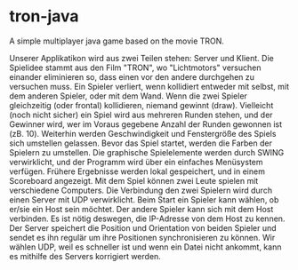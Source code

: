# tron-java
A simple multiplayer java game based on the movie TRON.

Unserer Applikatikon wird aus zwei Teilen stehen: Server und Klient.
Die Spielidee stammt aus den Film "TRON", wo "Lichtmotors" versuchen einander eliminieren so, dass einen vor den andere durchgehen zu versuchen muss. Ein Spieler verliert, wenn kollidiert entweder mit selbst, mit dem anderen Spieler, oder mit dem Wand. Wenn die zwei Spieler gleichzeitig (oder frontal) kollidieren, niemand gewinnt (draw). Vielleicht (noch nicht sicher) ein Spiel wird aus mehreren Runden stehen, und der Gewinner wird, wer im Voraus gegebene Anzahl der Runden gewonnen ist (zB. 10).
Weiterhin werden Geschwindigkeit und Fenstergröße des Spiels sich umstellen gelassen.
Bevor das Spiel startet, werden die Farben der Spielern zu umstellen.
Die graphische Spielelemente werden durch SWING verwirklicht, und der Programm wird über ein einfaches Menüsystem verfügen. Frühere Ergebnisse werden lokal gespeichert, und in einem Scoreboard angezeigt.
Mit dem Spiel können zwei Leute spielen mit verschiedene Computers. Die Verbindung den zwei Spielern wird durch einen Server mit UDP verwirklicht. Beim Start ein Spieler kann wählen, ob er/sie ein Host sein möchtet. Der andere Spieler kann sich mit dem Host verbinden. Es ist nötig deswegen, die IP-Adresse von dem Host zu kennen. Der Server speichert die Position und Orientation von beiden Spieler und sendet es ihn regulär um ihre Positionen synchronisieren zu können. Wir wählen UDP, weil es schneller ist und wenn ein Datei nicht ankommt, kann es mithilfe des Servers korrigiert werden.
